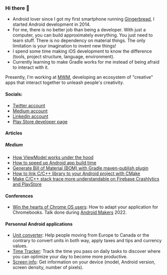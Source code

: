 ### Hi there 👋

- Android lover since I got my first smartphone running [Gingerbread](https://en.wikipedia.org/wiki/Android_Gingerbread), I started Android development in 2014. 
- For me, there is no better job than being a developer. With just a computer, you can build approximately everything. You just need to learn stuff. There is no dependency on material things. The only limitation is your imagination to invent new things!
- I spend some time making iOS development to know the difference (tools, project structure, language, environment).
- Currently learning to make Gradle works for me instead of being afraid to interact with it.

Presently, I'm working at [MWM](https://mwm.io/), developing an ecosystem of "creative" apps that interact together to unleash people's creativity.

#### Socials:
- [Twitter account](https://twitter.com/bowser_f) 
- [Medium account](https://medium.com/@bowser-f)
- [Linkedin account](https://www.linkedin.com/in/fr%C3%A9d%C3%A9ric-torcheux-411a9b7b/)
- [Play Store developer page](https://play.google.com/store/apps/dev?id=5113011815396039257)

#### Articles
##### Medium
- [How ViewModel works under the hood](https://medium.com/proandroiddev/how-viewmodel-works-under-the-hood-52a4f1ff64cf)
- [How to speed up Android app build time](https://medium.com/@bowser-f/speed-up-your-android-app-build-time-with-these-simple-tips-31a72d3aeec3)
- [Generate Bill of Material (BOM) with Gradle maven-publish plugin](https://medium.com/mwm-io/generate-bill-of-material-bom-with-maven-publish-plugin-f30b44ab5436)
- [How to link C/C++ library to your Android project with CMake](https://medium.com/@bowser-f/link-c-c-library-dependencies-to-your-own-c-c-code-in-an-android-application-using-cmake-79a165202ff9)
- [Make C/C++ stack trace more understandable on Firebase Crashlytics and PlayStore](https://medium.com/@bowser-f/get-explicit-native-stack-traces-on-crashlytics-and-play-store-when-your-app-depends-on-c-c-sdk-e0be94c95f32)

#### Conferences
- [Win the hearts of Chrome OS users](https://www.youtube.com/watch?v=F8E3Pne_IeY): How to adapt your application for Chromebooks. Talk done during [Android Makers](https://androidmakers.droidcon.com/) 2022.

#### Personnal Android applications
- [Unit converter](https://play.google.com/store/apps/details?id=fr.bowser.converter.canada_france): Help people moving from Europe to Canada or the contrary to convert units in both way, apply taxes and tips and currency values.
- [Time Tracker](https://play.google.com/store/apps/details?id=fr.bowser.time): Track the time you pass on  daily tasks to discover where you can optimize your day to become more productive.
- [Screen info](https://play.google.com/store/apps/details?id=fr.bowser.screen_info): Get information on your device (model, Android version, screen density, number of pixels).
